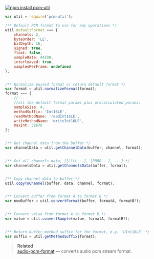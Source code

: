 [![npm install pcm-util](https://nodei.co/npm/pcm-util.png?mini=true)](https://npmjs.org/package/pcm-util/)


```js
var util = require('pcm-util');

/** Default PCM format to use for any operations */
util.defaultFormat === {
	channels: 2,
	byteOrder: 'LE',
	bitDepth: 16,
	signed: true,
	float: false,
	sampleRate: 44100,
	interleaved: true,
	samplesPerFrame: undefined
};


/** Normalize passed format or return default format */
var format = util.normalizeFormat(format);
format === {
	//...
	//all the default format params plus precalculated params:
	sampleSize: 4,
	methodSuffix: 'Int16LE',
	readMethodName: 'readInt16LE',
	writeMethodName: 'writeInt16LE',
	maxInt: 32678
};


/** Get channel data from the buffer */
var channelData = util.getChannelData(buffer, channel, format);


/** Get all channels data, [[LLLL...], [RRRR...], ...] */
var channelsData = util.getChannelsData(buffer, format);


/** Copy channel data to buffer */
util.copyToChannel(buffer, data, channel, format);


/** Convert buffer from format A to format B */
var newBuffer = util.convertFormat(buffer, formatA, formatB?);


/** Convert value from format A to format B */
var value = util.convertSample(value, formatA, formatB?);


/** Return buffer method suffix for the format, e.g. `UInt16LE` */
var suffix = util.getMethodSuffix(format);
```

> **Related**<br/>
> [audio-pcm-format](https://npmjs.org/package/audio-pcm-format) — converts audio pcm stream format.